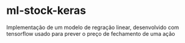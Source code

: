 # ml-stock-keras
Implementação de um modelo de regração linear, desenvolvido com tensorflow usado para prever o preço de fechamento de uma ação
